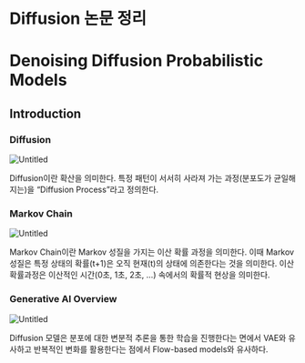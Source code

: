 # Diffusion 논문 정리

# Denoising Diffusion Probabilistic Models

## Introduction

### Diffusion

![Untitled](Diffusion%20%E1%84%82%E1%85%A9%E1%86%AB%E1%84%86%E1%85%AE%E1%86%AB%20%E1%84%8C%E1%85%A5%E1%86%BC%E1%84%85%E1%85%B5%20ad814bd9be0542c991c6121d5e09ce75/Untitled.png)

Diffusion이란 확산을 의미한다. 특정 패턴이 서서히 사라져 가는 과정(분포도가 균일해지는)을 “Diffusion Process”라고 정의한다.

### Markov Chain

![Untitled](Diffusion%20%E1%84%82%E1%85%A9%E1%86%AB%E1%84%86%E1%85%AE%E1%86%AB%20%E1%84%8C%E1%85%A5%E1%86%BC%E1%84%85%E1%85%B5%20ad814bd9be0542c991c6121d5e09ce75/Untitled%201.png)

Markov Chain이란 Markov 성질을 가지는 이산 확률 과정을 의미한다. 이때 Markov 성질은 특정 상태의 확률(t+1)은 오직 현재(t)의 상태에 의존한다는 것을 의미한다. 이산 확률과정은 이산적인 시간(0초, 1초, 2초, …) 속에서의 확률적 현상을 의미한다.

### Generative AI Overview

![Untitled](Diffusion%20%E1%84%82%E1%85%A9%E1%86%AB%E1%84%86%E1%85%AE%E1%86%AB%20%E1%84%8C%E1%85%A5%E1%86%BC%E1%84%85%E1%85%B5%20ad814bd9be0542c991c6121d5e09ce75/Untitled%202.png)

Diffusion 모델은 분포에 대한 변분적 추론을 통한 학습을 진행한다는 면에서 VAE와 유사하고 반복적인 변화를 활용한다는 점에서 Flow-based models와 유사하다.